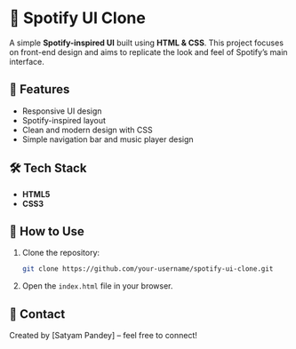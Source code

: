 
# 🎵 Spotify UI Clone

A simple **Spotify-inspired UI** built using **HTML & CSS**.
This project focuses on front-end design and aims to replicate the look and feel of Spotify’s main interface.

## 🚀 Features

* Responsive UI design
* Spotify-inspired layout
* Clean and modern design with CSS
* Simple navigation bar and music player design

## 🛠️ Tech Stack

* **HTML5**
* **CSS3**


## 📂 How to Use

1. Clone the repository:

   ```bash
   git clone https://github.com/your-username/spotify-ui-clone.git
   ```
2. Open the `index.html` file in your browser.


## 📧 Contact

Created by [Satyam Pandey] – feel free to connect!
